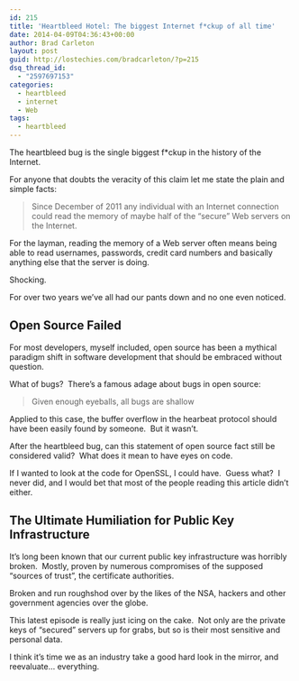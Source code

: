 ```yaml
---
id: 215
title: 'Heartbleed Hotel: The biggest Internet f*ckup of all time'
date: 2014-04-09T04:36:43+00:00
author: Brad Carleton
layout: post
guid: http://lostechies.com/bradcarleton/?p=215
dsq_thread_id:
  - "2597697153"
categories:
  - heartbleed
  - internet
  - Web
tags:
  - heartbleed
---
```

<p dir="ltr">
  The heartbleed bug is the single biggest f*ckup in the history of the Internet.
</p>

<p dir="ltr">
  For anyone that doubts the veracity of this claim let me state the plain and simple facts:
</p>

> <p dir="ltr">
>   Since December of 2011 any individual with an Internet connection could read the memory of maybe half of the &#8220;secure&#8221; Web servers on the Internet.
> </p>

<p dir="ltr">
  For the layman, reading the memory of a Web server often means being able to read usernames, passwords, credit card numbers and basically anything else that the server is doing.
</p>

<p dir="ltr">
  Shocking.
</p>

<p dir="ltr">
  For over two years we&#8217;ve all had our pants down and no one even noticed.
</p>

<h2 dir="ltr">
  Open Source Failed
</h2>

For most developers, myself included, open source has been a mythical paradigm shift in software development that should be embraced without question.

What of bugs?  There&#8217;s a famous adage about bugs in open source:

> <p dir="ltr">
>   Given enough eyeballs, all bugs are shallow
> </p>

<p dir="ltr">
  Applied to this case, the buffer overflow in the hearbeat protocol should have been easily found by someone.  But it wasn&#8217;t.
</p>

<p dir="ltr">
  After the heartbleed bug, can this statement of open source fact still be considered valid?  What does it mean to have eyes on code.
</p>

<p dir="ltr">
  If I wanted to look at the code for OpenSSL, I could have.  Guess what?  I never did, and I would bet that most of the people reading this article didn&#8217;t either.
</p>

<h2 dir="ltr">
  The Ultimate Humiliation for Public Key Infrastructure
</h2>

It&#8217;s long been known that our current public key infrastructure was horribly broken.  Mostly, proven by numerous compromises of the supposed &#8220;sources of trust&#8221;, the certificate authorities.

Broken and run roughshod over by the likes of the NSA, hackers and other government agencies over the globe.

This latest episode is really just icing on the cake.  Not only are the private keys of &#8220;secured&#8221; servers up for grabs, but so is their most sensitive and personal data.

<p dir="ltr">
  I think it’s time we as an industry take a good hard look in the mirror, and reevaluate&#8230; everything.
</p>